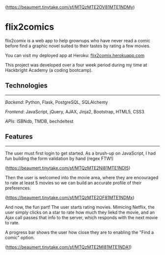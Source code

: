 (https://beaumert.tinytake.com/sf/MTQzMTE2OV81MTE1NDMy)

# flix2comics

flix2comix is a web app to help grownups who have never read a comic before find a graphic novel suited to their tastes by rating a few movies.

You can visit my deployed app at Heroku: [flix2comix.herokuapp.com](https://flix2comix.herokuapp.com/)

This project was developed over a four week period during my time at Hackbright Academy (a coding bootcamp). 

## Technologies
______

*Backend*: Python, Flask, PostgreSQL, SQLAlchemy

*Frontend*: JavaScript, jQuery, AJAX, Jinja2, Bootstrap, HTML5, CSS3

*APIs*: ISBNdb, TMDB, bechdeltest



## Features
________________

The user must first login to get started. As a brush-up on JavaScript, I had fun building the form validation by hand (regex FTW!)

(https://beaumert.tinytake.com/sf/MTQzMTE2Nl81MTE1NDI5)

Then the user is welcomed into the movie area, where they are encouraged to rate at least 5 movies so we can build an accurate profile of their preferences.


(https://beaumert.tinytake.com/sf/MTQzMTE2OF81MTE1NDMx)

And now, the fun part! The user starts rating movies. Mimicing Netflix, the user simply clicks on a star to rate how much they liekd the movie, and an Ajax call passes that info to the server, which responds with the next movie to rate.

A progress bar shows the user how close they are to enabling the "Find a comic" option.

(https://beaumert.tinytake.com/sf/MTQzMTE2Ml81MTE1NDA1)





